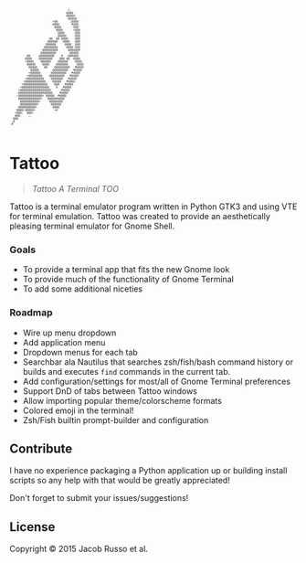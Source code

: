 <pre style="font: 5px/5px monospace;">                                  +,       
                                 @@@@      
                                 @@@@@     
                                  @@@@@    
                         +@@       ,@@@@   
                         @@@@       #@@@   
                          @@@@       @@@'  
                           @@@@      +@@@  
                            @@@@      @@@  
                            @@@@@     @@@  
                       @@  @@ @@@@    @@@  
                      @@@@@@   @@@@   @@@  
                     @@@@@@     @@@@  @@@  
                    @@@@@@@@     @@@@'@@@  
                   @@@@@@@@@      @@@@@@#  
                  @@@@@@@@@        @@@@@   
          @@     @@@@@@@@@    @   @@@@@@   
         @@@@    @@@@@@@@    @@@ @@  @@@@  
         +@@@@    @@@@@@    @@@@@@    @@@@
          @@@@@    @@@@    @@@@@@@     @@@@
           @@@@@    @@    @@@@@@@@@   #@@@@
            @@@@@        @@@@@@@@@   #@@@@
           +@@@@@@      @@@@@@@@@   #@@@@  
          +@@@@@@@@    @@@@@@@@@   #@@@@   
         +@@@@@@@@@@    @@@@@@@   #@@@@    
        +@@@@@@@@@@@@    @@@@@   #@@@@     
       +@@@@@@@@@@@@@@    @@@   #@@@@      
      +@@@@@@@@@@@@@@@@    @   #@@@@       
     +@@@@@@@@@@@@@@@@@@      #@@@@        
    .@@@@@@@@@@@@@@@@@@@@    #@@@@         
    ;@@@@@@@@@@@@@@+ @@@@@  #@@@@          
     @@@@@@@@@@@@@+   @@@@@#@@@@           
      @@@@@@@@@@@+     @@@@@@@@            
      @@@@@@@@@@+       @@@@@@             
     @@@@@@@@@@+         @@@@              
    @@@@;@@@@@+           +@               
   +@@@;  @@@+                             
   @@@,    ;,                              
  @@@                                      
 ,@                                        
 #                                         


</pre>

# Tattoo
> *Tattoo A Terminal TOO*

Tattoo is a terminal emulator program written in Python GTK3 and using VTE for terminal emulation.  Tattoo was created to provide an aesthetically pleasing terminal emulator for Gnome Shell.

### Goals

* To provide a terminal app that fits the new Gnome look
* To provide much of the functionality of Gnome Terminal
* To add some additional niceties

### Roadmap

* Wire up menu dropdown
* Add application menu
* Dropdown menus for each tab
* Searchbar ala Nautilus that searches zsh/fish/bash command history or builds and executes `find` commands in the current tab.
* Add configuration/settings for most/all of Gnome Terminal preferences
* Support DnD of tabs between Tattoo windows
* Allow importing popular theme/colorscheme formats
* Colored emoji in the terminal!
* Zsh/Fish builtin prompt-builder and configuration

## Contribute

I have no experience packaging a Python application up or building install scripts so any help with that would be greatly appreciated!

Don't forget to submit your issues/suggestions!

## License

Copyright © 2015 Jacob Russo et al.

